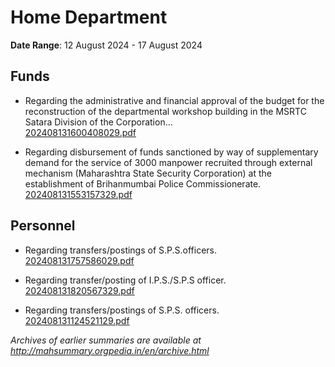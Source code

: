 # Home Department

**Date Range**: 12 August 2024 - 17 August 2024


## Funds
- Regarding the administrative and financial approval of the budget for the reconstruction of the departmental workshop building in the MSRTC Satara Division of the Corporation...\
  [202408131600408029.pdf](https://gr.maharashtra.gov.in/Site/Upload/Government%20Resolutions/English/202408131600408029.pdf)

- Regarding disbursement of funds sanctioned by way of supplementary demand for the service of 3000 manpower recruited through external mechanism (Maharashtra State Security Corporation) at the establishment of Brihanmumbai Police Commissionerate.\
  [202408131553157329.pdf](https://gr.maharashtra.gov.in/Site/Upload/Government%20Resolutions/English/202408131553157329.pdf)

## Personnel
- Regarding transfers/postings of S.P.S.officers.\
  [202408131757586029.pdf](https://gr.maharashtra.gov.in/Site/Upload/Government%20Resolutions/English/202408131757586029.pdf)

- Regarding transfer/posting of I.P.S./S.P.S officer.\
  [202408131820567329.pdf](https://gr.maharashtra.gov.in/Site/Upload/Government%20Resolutions/English/202408131820567329.pdf)

- Regarding transfers/postings of S.P.S. officers.\
  [202408131124521129.pdf](https://gr.maharashtra.gov.in/Site/Upload/Government%20Resolutions/English/202408131124521129.pdf)


*Archives of earlier summaries are available at http://mahsummary.orgpedia.in/en/archive.html*